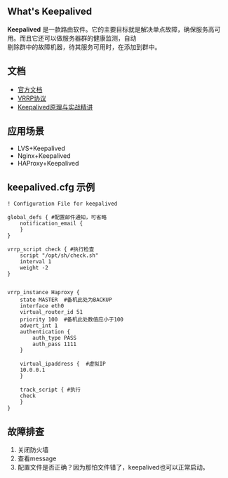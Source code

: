 ## What's Keepalived
  **Keepalived** 是一款路由软件。它的主要目标就是解决单点故障，确保服务高可用。而且它还可以做服务器群的健康监测，自动  
剔除群中的故障机器，待其服务可用时，在添加到群中。

## 文档
  * [官方文档](http://www.keepalived.org/documentation.html)  
  * [VRRP协议](http://bbs.nanjimao.com/thread-790-1-1.html)  
  * [Keepalived原理与实战精讲](http://bbs.nanjimao.com/thread-845-1-1.html)  

## 应用场景
  * LVS+Keepalived
  * Nginx+Keepalived
  * HAProxy+Keepalived

## keepalived.cfg 示例
```
! Configuration File for keepalived

global_defs { #配置邮件通知，可省略
	notification_email {
	}	
}

vrrp_script check { #执行检查
	script "/opt/sh/check.sh"
	interval 1
	weight -2
}


vrrp_instance Haproxy {
    state MASTER  #备机此处为BACKUP
    interface eth0
    virtual_router_id 51
    priority 100  #备机此处数值应小于100 
    advert_int 1
    authentication {
        auth_type PASS
        auth_pass 1111
    }

    virtual_ipaddress {  #虚拟IP
	10.0.0.1  
    }

    track_script { #执行
	check
    }
} 
```

## 故障排查
  1. 关闭防火墙
  2. 查看message
  3. 配置文件是否正确？因为那怕文件错了，keepalived也可以正常启动。
  


  


